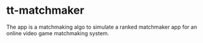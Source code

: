 # tt-matchmaker
The app is a matchmaking algo to simulate a ranked matchmaker app for an online video game matchmaking system.
